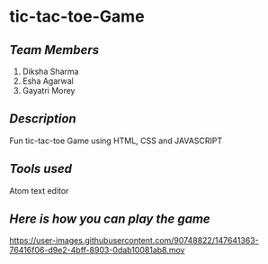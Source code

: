 # tic-tac-toe-Game

## *Team Members*

1. Diksha Sharma
2. Esha Agarwal
3. Gayatri Morey

## *Description*
Fun tic-tac-toe Game using HTML, CSS and JAVASCRIPT 

## *Tools used*
Atom text editor

## *Here is how you can play the game*

https://user-images.githubusercontent.com/90748822/147641363-76416f06-d9e2-4bff-8903-0dab10081ab8.mov
